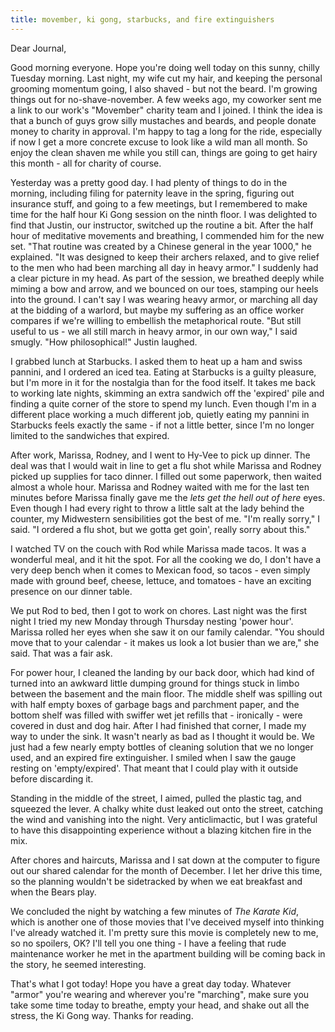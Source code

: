 ```yaml
---
title: movember, ki gong, starbucks, and fire extinguishers
---
```


Dear Journal,

Good morning everyone. Hope you're doing well today on this sunny,
chilly Tuesday morning. Last night, my wife cut my hair, and keeping the
personal grooming momentum going, I also shaved - but not the beard. I'm
growing things out for no-shave-november. A few weeks ago, my coworker
sent me a link to our work's "Movember" charity team and I joined. I
think the idea is that a bunch of guys grow silly mustaches and beards,
and people donate money to charity in approval. I'm happy to tag a long
for the ride, especially if now I get a more concrete excuse to look
like a wild man all month. So enjoy the clean shaven me while you still
can, things are going to get hairy this month - all for charity of
course.

Yesterday was a pretty good day. I had plenty of things to do in the
morning, including filing for paternity leave in the spring, figuring
out insurance stuff, and going to a few meetings, but I remembered to
make time for the half hour Ki Gong session on the ninth floor. I was
delighted to find that Justin, our instructor, switched up the routine a
bit. After the half hour of meditative movements and breathing, I
commended him for the new set. "That routine was created by a Chinese
general in the year 1000," he explained. "It was designed to keep their
archers relaxed, and to give relief to the men who had been marching all
day in heavy armor." I suddenly had a clear picture in my head. As part
of the session, we breathed deeply while miming a bow and arrow, and we
bounced on our toes, stamping our heels into the ground. I can't say I
was wearing heavy armor, or marching all day at the bidding of a
warlord, but maybe my suffering as an office worker compares if we're
willing to embellish the metaphorical route. "But still useful to us -
we all still march in heavy armor, in our own way," I said smugly. "How
philosophical!" Justin laughed.

I grabbed lunch at Starbucks. I asked them to heat up a ham and swiss
pannini, and I ordered an iced tea. Eating at Starbucks is a guilty
pleasure, but I'm more in it for the nostalgia than for the food itself.
It takes me back to working late nights, skimming an extra sandwich off
the 'expired' pile and finding a quite corner of the store to spend my
lunch. Even though I'm in a different place working a much different
job, quietly eating my pannini in Starbucks feels exactly the same - if
not a little better, since I'm no longer limited to the sandwiches that
expired.

After work, Marissa, Rodney, and I went to Hy-Vee to pick up dinner. The
deal was that I would wait in line to get a flu shot while Marissa and
Rodney picked up supplies for taco dinner. I filled out some paperwork,
then waited almost a whole hour. Marissa and Rodney waited with me for
the last ten minutes before Marissa finally gave me the *lets get the
hell out of here* eyes. Even though I had every right to throw a little
salt at the lady behind the counter, my Midwestern sensibilities got the
best of me. "I'm really sorry," I said. "I ordered a flu shot, but we
gotta get goin', really sorry about this."

I watched TV on the couch with Rod while Marissa made tacos. It was a
wonderful meal, and it hit the spot. For all the cooking we do, I don't
have a very deep bench when it comes to Mexican food, so tacos - even
simply made with ground beef, cheese, lettuce, and tomatoes - have an
exciting presence on our dinner table.

We put Rod to bed, then I got to work on chores. Last night was the
first night I tried my new Monday through Thursday nesting 'power hour'.
Marissa rolled her eyes when she saw it on our family calendar. "You
should move that to your calendar - it makes us look a lot busier than
we are," she said. That was a fair ask.

For power hour, I cleaned the landing by our back door, which had kind
of turned into an awkward little dumping ground for things stuck in
limbo between the basement and the main floor. The middle shelf was
spilling out with half empty boxes of garbage bags and parchment paper,
and the bottom shelf was filled with swiffer wet jet refills that -
ironically - were covered in dust and dog hair. After I had finished
that corner, I made my way to under the sink. It wasn't nearly as bad as
I thought it would be. We just had a few nearly empty bottles of
cleaning solution that we no longer used, and an expired fire
extinguisher. I smiled when I saw the gauge resting on 'empty/expired'.
That meant that I could play with it outside before discarding it.

Standing in the middle of the street, I aimed, pulled the plastic tag,
and squeezed the lever. A chalky white dust leaked out onto the street,
catching the wind and vanishing into the night. Very anticlimactic, but
I was grateful to have this disappointing experience without a blazing
kitchen fire in the mix.

After chores and haircuts, Marissa and I sat down at the computer to
figure out our shared calendar for the month of December. I let her
drive this time, so the planning wouldn't be sidetracked by when we eat
breakfast and when the Bears play.

We concluded the night by watching a few minutes of *The Karate Kid*,
which is another one of those movies that I've deceived myself into
thinking I've already watched it. I'm pretty sure this movie is
completely new to me, so no spoilers, OK? I'll tell you one thing - I
have a feeling that rude maintenance worker he met in the apartment
building will be coming back in the story, he seemed interesting.

That's what I got today! Hope you have a great day today. Whatever
"armor" you're wearing and wherever you're "marching", make sure you
take some time today to breathe, empty your head, and shake out all the
stress, the Ki Gong way. Thanks for reading.

